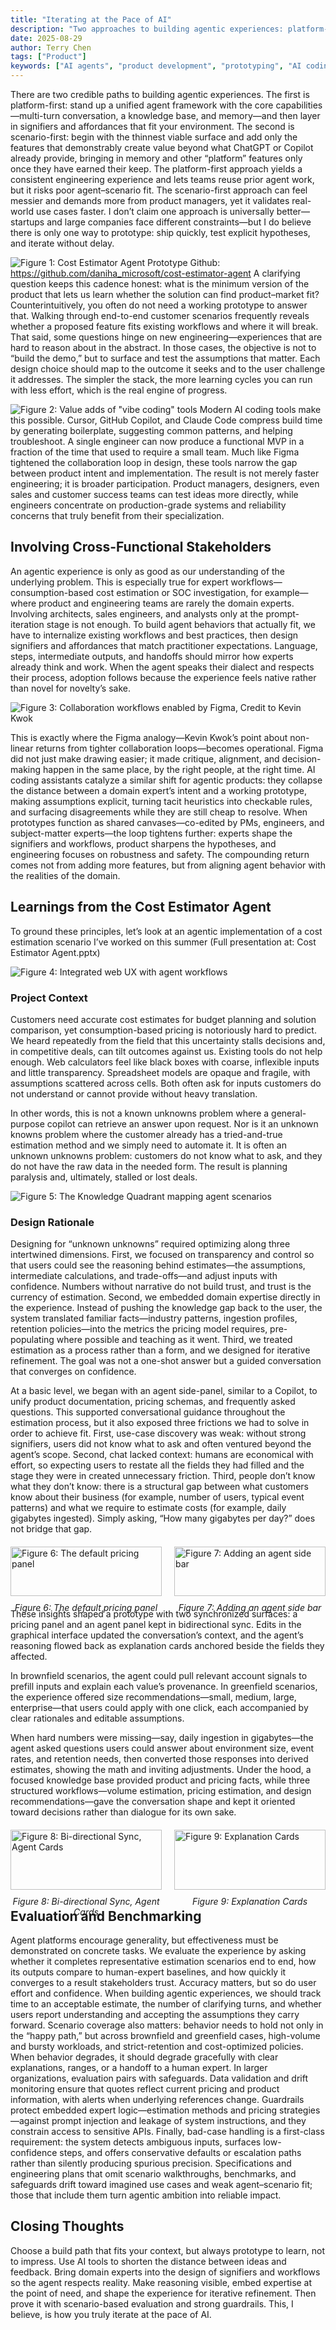 ```yaml
---
title: "Iterating at the Pace of AI"
description: "Two approaches to building agentic experiences: platform-first vs scenario-first. How AI coding tools enable faster prototyping and cross-functional collaboration for agent product development."
date: 2025-08-29
author: Terry Chen
tags: ["Product"]
keywords: ["AI agents", "product development", "prototyping", "AI coding tools", "agent frameworks", "product-market fit", "cross-functional collaboration", "scenario design"]
---
```


There are two credible paths to building agentic experiences. The first is platform-first: stand up a unified agent framework with the core capabilities—multi-turn conversation, a knowledge base, and memory—and then layer in signifiers and affordances that fit your environment. The second is scenario-first: begin with the thinnest viable surface and add only the features that demonstrably create value beyond what ChatGPT or Copilot already provide, bringing in memory and other “platform” features only once they have earned their keep. The platform-first approach yields a consistent engineering experience and lets teams reuse prior agent work, but it risks poor agent–scenario fit. The scenario-first approach can feel messier and demands more from product managers, yet it validates real-world use cases faster. I don’t claim one approach is universally better—startups and large companies face different constraints—but I do believe there is only one way to prototype: ship quickly, test explicit hypotheses, and iterate without delay.

![Figure 1: Cost Estimator Agent Prototype](/images/posts/agent_prototyping/figure1.png)
Github: https://github.com/daniha_microsoft/cost-estimator-agent
A clarifying question keeps this cadence honest: what is the minimum version of the product that lets us learn whether the solution can find product–market fit? Counterintuitively, you often do not need a working prototype to answer that. Walking through end-to-end customer scenarios frequently reveals whether a proposed feature fits existing workflows and where it will break. That said, some questions hinge on new engineering—experiences that are hard to reason about in the abstract. In those cases, the objective is not to “build the demo,” but to surface and test the assumptions that matter. Each design choice should map to the outcome it seeks and to the user challenge it addresses. The simpler the stack, the more learning cycles you can run with less effort, which is the real engine of progress.


![Figure 2: Value adds of "vibe coding" tools](/images/posts/agent_prototyping/figure2.png)
Modern AI coding tools make this possible. Cursor, GitHub Copilot, and Claude Code compress build time by generating boilerplate, suggesting common patterns, and helping troubleshoot. A single engineer can now produce a functional MVP in a fraction of the time that used to require a small team. Much like Figma tightened the collaboration loop in design, these tools narrow the gap between product intent and implementation. The result is not merely faster engineering; it is broader participation. Product managers, designers, even sales and customer success teams can test ideas more directly, while engineers concentrate on production-grade systems and reliability concerns that truly benefit from their specialization.
## Involving Cross-Functional Stakeholders
An agentic experience is only as good as our understanding of the underlying problem. This is especially true for expert workflows—consumption-based cost estimation or SOC investigation, for example—where product and engineering teams are rarely the domain experts. Involving architects, sales engineers, and analysts only at the prompt-iteration stage is not enough. To build agent behaviors that actually fit, we have to internalize existing workflows and best practices, then design signifiers and affordances that match practitioner expectations. Language, steps, intermediate outputs, and handoffs should mirror how experts already think and work. When the agent speaks their dialect and respects their process, adoption follows because the experience feels native rather than novel for novelty’s sake.

![Figure 3: Collaboration workflows enabled by Figma, Credit to Kevin Kwok](/images/posts/agent_prototyping/figure3.png)

This is exactly where the Figma analogy—Kevin Kwok’s point about non-linear returns from tighter collaboration loops—becomes operational. Figma did not just make drawing easier; it made critique, alignment, and decision-making happen in the same place, by the right people, at the right time. AI coding assistants catalyze a similar shift for agentic products: they collapse the distance between a domain expert’s intent and a working prototype, making assumptions explicit, turning tacit heuristics into checkable rules, and surfacing disagreements while they are still cheap to resolve. When prototypes function as shared canvases—co-edited by PMs, engineers, and subject-matter experts—the loop tightens further: experts shape the signifiers and workflows, product sharpens the hypotheses, and engineering focuses on robustness and safety. The compounding return comes not from adding more features, but from aligning agent behavior with the realities of the domain.

## Learnings from the Cost Estimator Agent
To ground these principles, let’s look at an agentic implementation of a cost estimation scenario I’ve worked on this summer (Full presentation at: Cost Estimator Agent.pptx)

![Figure 4: Integrated web UX with agent workflows](/images/posts/agent_prototyping/figure4.png)
### Project Context
Customers need accurate cost estimates for budget planning and solution comparison, yet consumption-based pricing is notoriously hard to predict. We heard repeatedly from the field that this uncertainty stalls decisions and, in competitive deals, can tilt outcomes against us. Existing tools do not help enough. Web calculators feel like black boxes with coarse, inflexible inputs and little transparency. Spreadsheet models are opaque and fragile, with assumptions scattered across cells. Both often ask for inputs customers do not understand or cannot provide without heavy translation. 

In other words, this is not a known unknowns problem where a general-purpose copilot can retrieve an answer upon request. Nor is it an unknown knowns problem where the customer already has a tried-and-true estimation method and we simply need to automate it. It is often an unknown unknowns problem: customers do not know what to ask, and they do not have the raw data in the needed form. The result is planning paralysis and, ultimately, stalled or lost deals.


![Figure 5: The Knowledge Quadrant mapping agent scenarios](/images/posts/agent_prototyping/figure5.png)

### Design Rationale
Designing for “unknown unknowns” required optimizing along three intertwined dimensions. First, we focused on transparency and control so that users could see the reasoning behind estimates—the assumptions, intermediate calculations, and trade-offs—and adjust inputs with confidence. Numbers without narrative do not build trust, and trust is the currency of estimation. Second, we embedded domain expertise directly in the experience. Instead of pushing the knowledge gap back to the user, the system translated familiar facts—industry patterns, ingestion profiles, retention policies—into the metrics the pricing model requires, pre-populating where possible and teaching as it went. Third, we treated estimation as a process rather than a form, and we designed for iterative refinement. The goal was not a one-shot answer but a guided conversation that converges on confidence.

At a basic level, we began with an agent side-panel, similar to a Copilot, to unify product documentation, pricing schemas, and frequently asked questions. This supported conversational guidance throughout the estimation process, but it also exposed three frictions we had to solve in order to achieve fit. First, use-case discovery was weak: without strong signifiers, users did not know what to ask and often ventured beyond the agent’s scope. Second, chat lacked context: humans are economical with effort, so expecting users to restate all the fields they had filled and the stage they were in created unnecessary friction. Third, people don’t know what they don’t know: there is a structural gap between what customers know about their business (for example, number of users, typical event patterns) and what we require to estimate costs (for example, daily gigabytes ingested). Simply asking, “How many gigabytes per day?” does not bridge that gap.



<div style="display: flex; gap: 20px; margin: 20px 0;">
  <div style="flex: 1;">
    <img src="/images/posts/agent_prototyping/figure6.png" alt="Figure 6: The default pricing panel" style="width: 100%;" />
    <p style="text-align: center; font-style: italic; margin-top: 10px;">Figure 6: The default pricing panel</p>
  </div>
  <div style="flex: 1;">
    <img src="/images/posts/agent_prototyping/figure7.png" alt="Figure 7: Adding an agent side bar" style="width: 100%;" />
    <p style="text-align: center; font-style: italic; margin-top: 10px;">Figure 7: Adding an agent side bar</p>
  </div>
</div>


These insights shaped a prototype with two synchronized surfaces: a pricing panel and an agent panel kept in bidirectional sync. Edits in the graphical interface updated the conversation’s context, and the agent’s reasoning flowed back as explanation cards anchored beside the fields they affected.

In brownfield scenarios, the agent could pull relevant account signals to prefill inputs and explain each value’s provenance. In greenfield scenarios, the experience offered size recommendations—small, medium, large, enterprise—that users could apply with one click, each accompanied by clear rationales and editable assumptions. 

When hard numbers were missing—say, daily ingestion in gigabytes—the agent asked questions users could answer about environment size, event rates, and retention needs, then converted those responses into derived estimates, showing the math and inviting adjustments. Under the hood, a focused knowledge base provided product and pricing facts, while three structured workflows—volume estimation, pricing estimation, and design recommendations—gave the conversation shape and kept it oriented toward decisions rather than dialogue for its own sake.



<div style="display: flex; gap: 20px; margin: 20px 0;">
  <div style="flex: 1;">
    <img src="/images/posts/agent_prototyping/figure8.png" alt="Figure 8: Bi-directional Sync, Agent Cards" style="width: 100%;" />
    <p style="text-align: center; font-style: italic; margin-top: 10px;">Figure 8: Bi-directional Sync, Agent Cards</p>
  </div>
  <div style="flex: 1;">
    <img src="/images/posts/agent_prototyping/figure9.png" alt="Figure 9: Explanation Cards" style="width: 100%;" />
    <p style="text-align: center; font-style: italic; margin-top: 10px;">Figure 9: Explanation Cards</p>
  </div>
</div>

## Evaluation and Benchmarking
Agent platforms encourage generality, but effectiveness must be demonstrated on concrete tasks. We evaluate the experience by asking whether it completes representative estimation scenarios end to end, how its outputs compare to human-expert baselines, and how quickly it converges to a result stakeholders trust. Accuracy matters, but so do user effort and confidence. When building agentic experiences, we should track time to an acceptable estimate, the number of clarifying turns, and whether users report understanding and accepting the assumptions they carry forward. Scenario coverage also matters: behavior needs to hold not only in the “happy path,” but across brownfield and greenfield cases, high-volume and bursty workloads, and strict-retention and cost-optimized policies. When behavior degrades, it should degrade gracefully with clear explanations, ranges, or a handoff to a human expert.
In larger organizations, evaluation pairs with safeguards. Data validation and drift monitoring ensure that quotes reflect current pricing and product information, with alerts when underlying references change. Guardrails protect embedded expert logic—estimation methods and pricing strategies—against prompt injection and leakage of system instructions, and they constrain access to sensitive APIs. Finally, bad-case handling is a first-class requirement: the system detects ambiguous inputs, surfaces low-confidence steps, and offers conservative defaults or escalation paths rather than silently producing spurious precision. Specifications and engineering plans that omit scenario walkthroughs, benchmarks, and safeguards drift toward imagined use cases and weak agent–scenario fit; those that include them turn agentic ambition into reliable impact.

## Closing Thoughts
Choose a build path that fits your context, but always prototype to learn, not to impress. Use AI tools to shorten the distance between ideas and feedback. Bring domain experts into the design of signifiers and workflows so the agent respects reality. Make reasoning visible, embed expertise at the point of need, and shape the experience for iterative refinement. Then prove it with scenario-based evaluation and strong guardrails. This, I believe, is how you truly iterate at the pace of AI.